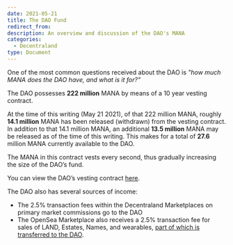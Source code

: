 ```yaml
---
date: 2021-05-21
title: The DAO Fund
redirect_from:
description: An overview and discussion of the DAO's MANA
categories:
  - Decentraland
type: Document
---
```


One of the most common questions received about the DAO is _"how much MANA does the DAO have, and what is it for?"_

The DAO possesses **222 million** MANA by means of a 10 year vesting contract.

At the time of this writing (May 21 2021), of that 222 million MANA, roughly **14.1 million** MANA has been released (withdrawn) from the vesting contract. In addition to that 14.1 million MANA, an additional **13.5 million** MANA may be released as of the time of this writing. This makes for a total of **27.6** million MANA currently available to the DAO.

The MANA in this contract vests every second, thus gradually increasing the size of the DAO’s fund.

You can view the DAO’s vesting contract [here](https://vesting.decentraland.org/#/0x7a3abf8897f31b56f09c6f69d074a393a905c1ac).

The DAO also has several sources of income:

* The 2.5% transaction fees within the Decentraland Marketplaces on primary market commissions go to the DAO
* The OpenSea Marketplace also receives a 2.5% transaction fee for sales of LAND, Estates, Names, and wearables, [part of which is transferred to the DAO](https://etherscan.io/token/0x0f5d2fb29fb7d3cfee444a200298f468908cc942?a=0x9b814233894cd227f561b78cc65891aa55c62ad2).
